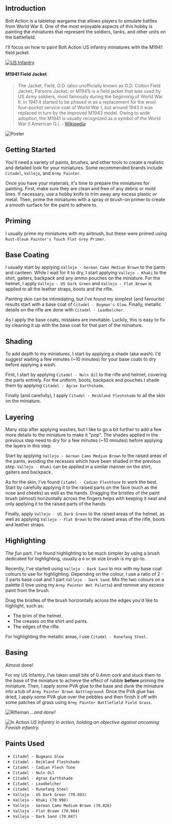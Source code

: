 ## Introduction

Bolt Action is a tabletop wargame that allows players to simulate battles from World War II.
One of the most enjoyable aspects of this hobby is painting the miniatures that represent the soldiers, tanks, and other units on the battlefield.

I'll focus on how to paint Bolt Action US infantry miniatures with the M1941 field jacket.

[![US Infantry](https://cdn.shopify.com/s/files/1/0309/8965/products/402013012-US-Infantry-_2018_-box-front.jpg?v=1627309847)](https://us.warlordgames.com/products/us-infantry-wwii-american-gis)

#### M1941 Field Jacket

> The Jacket, Field, O.D. (also unofficially known as O.D. Cotton Field Jacket, Parsons Jacket, or M1941) is a field jacket that was used by US Army soldiers, most famously during the beginning of World War II.
> In 1941 it started to be phased in as a replacement for the wool four-pocket service coat of World War I, but around 1943 it was replaced in turn by the improved M1943 model.
> Owing to wide adoption, the M1941 is usually recognized as a symbol of the World War II American G.I. - [Wikipedia](https://en.wikipedia.org/wiki/M1941_Field_Jacket)

![Poster](https://upload.wikimedia.org/wikipedia/commons/thumb/a/a5/%22WE_CLEAR_THE_WAY_-_ENGINEERS%22%2C_1941_-_1945.jpg/800px-%22WE_CLEAR_THE_WAY_-_ENGINEERS%22%2C_1941_-_1945.jpg)

## Getting Started

You'll need a variety of paints, brushes, and other tools to create a realistic and detailed look for your miniatures.
Some recommended brands include `Citadel`, `Vallejo`, and `Army Painter`.

Once you have your materials, it's time to prepare the miniatures for painting.
First, make sure they are clean and free of any debris or mold lines. If necessary, use a hobby knife to trim away any excess plastic or metal.
Then, prime the miniatures with a spray or brush-on primer to create a smooth surface for the paint to adhere to.

## Priming

I usually prime my miniatures with my airbrush, but these were primed using `Rust-Oleum Painter's Touch Flat Grey Primer`.

## Base Coating

I usually start by applying `Vallejo - German Camo Medium Brown` to the pants and canteen.
While I wait for it to dry, I start applying `Vallejo - Khaki` to the shirt, gaiters, backpack and any ammo pouches on the miniature.
For the helmet, I apply `Vallejo - US Dark Green` and `Vallejo - Flat Brown` is applied to all the leather straps, boots and the rifle.

Painting skin can be intimidating, but I've found my simplest (and favourite) results start with a base coat of `Citadel - Bugman's Glow`.
Finally, metallic details on the rifle are done with `Citadel - Leadbelcher`.

As I apply the base coats, mistakes are inevitable. Luckily, this is easy to fix by cleaning it up with the base coat for that part of the miniature.

## Shading

To add depth to my miniatures, I start by applying a shade (aka wash).
I'd suggest waiting a few minutes (~10 minutes) for your base coats to dry before applying a wash.

First, I start by applying `Citadel - Nuln Oil` to the rifle and helmet, covering the parts entirely.
For the uniform, boots, backpack and pouches I shade them by applying `Citadel - Agrax Earthshade`.

Finally (and carefully), I apply `Citadel - Reikland Fleshshade` to all the skin on the miniature.

## Layering

Many stop after applying washes, but I like to go a bit further to add a few more details to the miniature to make it "pop".
The shades applied in the previous step need to dry for a few minutes (~10 minutes) before applying the layers in this step.

Start by applying `Vallejo - German Camo Medium Brown` to the raised areas of the pants, avoiding the recesses which have been shaded in the previous step.
`Vallejo - Khaki` can be applied in a similar manner on the shirt, gaiters and backpack.

As for the skin, I've found `Citadel - Cadian Fleshtone` to work the best.
Start by carefully applying it to the raised parts on the face (such as the nose and cheeks) as well as the hands.
Dragging the bristles of the paint brush (almost) horizontally across the fingers helps with keeping it neat and only applying it to the raised parts of the hands.

Finally, apply `Vallejo - US Dark Green` to the raised areas of the helmet, as well as applying `Vallejo - Flat Brown` to the raised areas of the rifle, boots and leather straps.

## Highlighting

The _fun_ part.
I've found highlighting to be much simpler by using a brush dedicated for highlighting, usually a `0` or `00` size brush is my go-to.

Recently, I've started using `Vallejo - Dark Sand` to mix with my base coat colours to use for highlighting.
Depending on the colour, I use a ratio of 2 - 3 parts base coat and 1 part `Vallejo - Dark Sand`.
Mix the two colours on a palette (I love using my `Army Painter Wet Palette`) and remove any excess paint from the brush.

Drag the bristles of the brush horizontally across the edges you'd like to highlight, such as:
- The brim of the helmet.
- The creases on the shirt and pants.
- The edges of the rifle.

For highlighting the metallic areas, I use `Citadel - Runefang Steel`.

## Basing

Almost done!

For my US infantry, I've taken small bits of 0.4mm cork and stuck them to the base of the miniature to achieve the effect of rubble **before** priming the miniature.
Then, I apply some PVA glue to the base and _dunk_ the miniature into a tub of `Army Painter Brown Battleground`.
Once the PVA glue has dried, I apply some PVA glue over the pebbles and then finish it off with some patches of grass using `Army Painter Battlefield Field Grass.`

![Rifleman](https://francoislaubscher-blog.s3.af-south-1.amazonaws.com/images/hobby/us-m1941/rifleman.jpg)
*...and done!*

![In Action](https://francoislaubscher-blog.s3.af-south-1.amazonaws.com/images/hobby/us-m1941/large.jpg)
*US Infantry in action, holding an objective against oncoming Finnish infantry.*

## Paints Used

- `Citadel - Bugmans Glow`
- `Citadel - Reikland Fleshshade`
- `Citadel - Cadian Flesh Tone`
- `Citadel - Nuln Oil`
- `Citadel - Agrax Earthshade`
- `Citadel - Leadbelcher`
- `Citadel - Runefang Steel`
- `Vallejo - US Dark Green (70.893)`
- `Vallejo - Khaki (70.998)`
- `Vallejo - German Camo Medium Brown (70.826)`
- `Vallejo - Flat Brown (70.984)`
- `Vallejo - Dark Sand (70.847)`